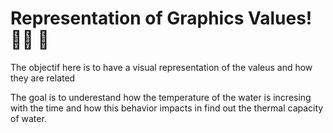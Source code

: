  # Representation of Graphics Values! :woman_technologist: :blue_heart: 

The objectif here is to have a visual representation of the valeus and how they are related 

The goal is to underestand how the temperature of the water is incresing with the time and how this behavior impacts in find out the thermal capacity of water.



